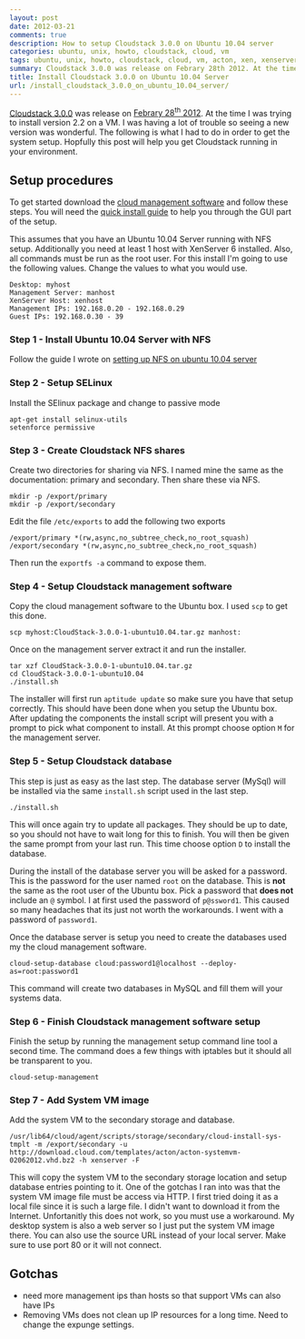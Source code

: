 ```yaml
---
layout: post
date: 2012-03-21
comments: true
description: How to setup Cloudstack 3.0.0 on Ubuntu 10.04 server
categories: ubuntu, unix, howto, cloudstack, cloud, vm
tags: ubuntu, unix, howto, cloudstack, cloud, vm, acton, xen, xenserver, citrix
summary: Cloudstack 3.0.0 was release on Febrary 28th 2012. At the time I was trying to install version 2.2 on a VM. I was having a lot of trouble so seeing a new version was wonderful. The following is what I had to do in order to get the system setup. Hopfully this post will help you get Cloudstack running in your environment.
title: Install Cloudstack 3.0.0 on Ubuntu 10.04 Server
url: /install_cloudstack_3.0.0_on_ubuntu_10.04_server/
---
```


[Cloudstack 3.0.0](https://sourceforge.net/projects/cloudstack/files/CloudStack%20Acton/3.0.0/) was release on [Febrary 28<sup>th</sup> 2012](http://www.cloudstack.org/blog/117-cloudstack-acton-released.html). At the time I was trying to install version 2.2 on a VM. I was having a lot of trouble so seeing a new version was wonderful. The following is what I had to do in order to get the system setup. Hopfully this post will help you get Cloudstack running in your environment.

## Setup procedures
To get started download the [cloud management software](http://sourceforge.net/projects/cloudstack/files/CloudStack%20Acton/3.0.0/CloudStack-3.0.0-1-ubuntu10.04.tar.gz/download) and follow these steps. You will need the [quick install guide](http://sourceforge.net/projects/cloudstack/files/CloudStack%20Acton/3.0.0/CloudStack3.0QuickInstallGuide.pdf/download) to help you through the GUI part of the setup.

This assumes that you have an Ubuntu 10.04 Server running with NFS setup. Additionally you need at least 1 host with XenServer 6 installed. Also, all commands must be run as the root user. For this install I'm going to use the following values. Change the values to what you would use.

    Desktop: myhost
    Management Server: manhost
    XenServer Host: xenhost
    Management IPs: 192.168.0.20 - 192.168.0.29
    Guest IPs: 192.168.0.30 - 39

### Step 1 - Install Ubuntu 10.04 Server with NFS
Follow the guide I wrote on [setting up NFS on ubuntu 10.04 server](/setting_up_NFS_on_Ubuntu_10.04_server)

### Step 2 - Setup SELinux
Install the SElinux package and change to passive mode

    apt-get install selinux-utils
    setenforce permissive

### Step 3 - Create Cloudstack NFS shares
Create two directories for sharing via NFS. I named mine the same as the documentation: primary and secondary. Then share these via NFS.

    mkdir -p /export/primary
    mkdir -p /export/secondary

Edit the file `/etc/exports` to add the following two exports

    /export/primary *(rw,async,no_subtree_check,no_root_squash)
    /export/secondary *(rw,async,no_subtree_check,no_root_squash)

Then run the `exportfs -a` command to expose them.

### Step 4 - Setup Cloudstack management software
Copy the cloud management software to the Ubuntu box. I used `scp` to get this done.

    scp myhost:CloudStack-3.0.0-1-ubuntu10.04.tar.gz manhost:

Once on the management server extract it and run the installer.

    tar xzf CloudStack-3.0.0-1-ubuntu10.04.tar.gz
    cd CloudStack-3.0.0-1-ubuntu10.04
    ./install.sh

The installer will first run `aptitude update` so make sure you have that setup correctly. This should have been done when you setup the Ubuntu box. After updating the components the install script will present you with a prompt to pick what component to install. At this prompt choose option `M` for the management server.

### Step 5 - Setup Cloudstack database
This step is just as easy as the last step. The database server (MySql) will be installed via the same `install.sh` script used in the last step.

    ./install.sh

This will once again try to update all packages. They should be up to date, so you should not have to wait long for this to finish. You will then be given the same prompt from your last run. This time choose option `D` to install the database.

During the install of the database server you will be asked for a password. This is the password for the user named `root` on the database. This is __not__ the same as the root user of the Ubuntu box. Pick a password that __does not__ include an `@` symbol. I at first used the password of `p@ssword1`. This caused so many headaches that its just not worth the workarounds. I went with a password of `password1`.

Once the database server is setup you need to create the databases used my the cloud management software.

    cloud-setup-database cloud:password1@localhost --deploy-as=root:password1

This command will create two databases in MySQL and fill them will your systems data.

### Step 6 - Finish Cloudstack management software setup
Finish the setup by running the management setup command line tool a second time. The command does a few things with iptables but it should all be transparent to you.

    cloud-setup-management

### Step 7 - Add System VM image
Add the system VM to the secondary storage and database.

    /usr/lib64/cloud/agent/scripts/storage/secondary/cloud-install-sys-tmplt -m /export/secondary -u http://download.cloud.com/templates/acton/acton-systemvm-02062012.vhd.bz2 -h xenserver -F

This will copy the system VM to the secondary storage location and setup database entries pointing to it. One of the gotchas I ran into was that the system VM image file must be access via HTTP. I first tried doing it as a local file since it is such a large file. I didn't want to download it from the Internet. Unfortanitly this does not work, so you must use a workaround. My desktop system is also a web server so I just put the system VM image there. You can also use the source URL instead of your local server. Make sure to use port 80 or it will not connect.

## Gotchas
* need more management ips than hosts so that support VMs can also have IPs
* Removing VMs does not clean up IP resources for a long time. Need to change the expunge settings.
